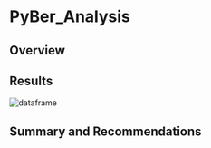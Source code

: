 # PyBer_Analysis

## Overview

## Results
![dataframe]('Resources/Pyber_summary_df.png')

## Summary and Recommendations
